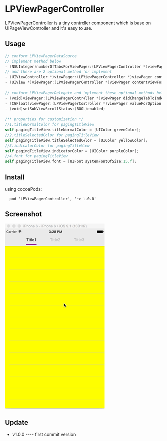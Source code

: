 # LPViewPagerController

LPViewPagerController is a tiny controller component which is base on UIPageViewController and it's easy to use.

## Usage

```swift
// conform LPViewPagerDataSource
// implement method below
- (NSUInteger)numberOfTabsForViewPager:(LPViewPagerController *)viewPager;
// and there are 2 optional method for implement
- (UIViewController *)viewPager:(LPViewPagerController *)viewPager contentViewControllerForTabAtIndex:(NSUInteger)index;
- (UIView *)viewPager:(LPViewPagerController *)viewPager contentViewForTabAtIndex:(NSUInteger)index;

// conform LPViewPagerDelegate and implement these optional methods below if needed
- (void)viewPager:(LPViewPagerController *)viewPager didChangeTabToIndex:(NSUInteger)index;
- (CGFloat)viewPager:(LPViewPagerController *)viewPager valueForOption:(ViewPagerOption)option withDefault:(CGFloat)value;
- (void)setSubViewScrollStatus:(BOOL)enabled;

/** properties for customization */
//1.titleNormalColor for pagingTitleView
self.pagingTitleView.titleNormalColor = [UIColor greenColor];
//2.titleSelectedColor for pagingTitleView
self.pagingTitleView.titleSelectedColor = [UIColor yellowColor];
//3.indicatorColor for pagingTitleView
self.pagingTitleView.indicatorColor = [UIColor purpleColor];
//4.font for pagingTitleView
self.pagingTitleView.font = [UIFont systemFontOfSize:15.f];

```

## Install

using cocoaPods:  

```Object-C
  pod 'LPViewPagerController', '~> 1.0.0'
```

## Screenshot

<img src="Screenshot/screenshot.gif" width=320>

## Update

-  v1.0.0 ---- first commit version
